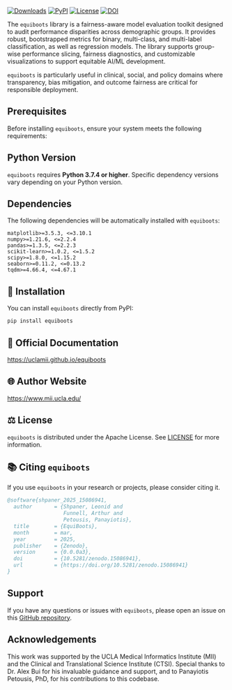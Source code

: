 [![Downloads](https://pepy.tech/badge/equiboots)](https://pepy.tech/project/equiboots) [![PyPI](https://img.shields.io/pypi/v/equiboots.svg)](https://pypi.org/project/equiboots/) [![License](https://img.shields.io/badge/License-Apache_2.0-blue.svg)](https://opensource.org/licenses/Apache-2.0) [![DOI](https://zenodo.org/badge/DOI/10.5281/zenodo.15086941.svg)](https://doi.org/10.5281/zenodo.15086941)


The `equiboots` library is a fairness-aware model evaluation toolkit designed to audit performance disparities across demographic groups. It provides robust, bootstrapped metrics for binary, multi-class, and multi-label classification, as well as regression models. The library supports group-wise performance slicing, fairness diagnostics, and customizable visualizations to support equitable AI/ML development.

`equiboots` is particularly useful in clinical, social, and policy domains where transparency, bias mitigation, and outcome fairness are critical for responsible deployment.

## Prerequisites

Before installing `equiboots`, ensure your system meets the following requirements:

## Python Version

`equiboots` requires **Python 3.7.4 or higher**. Specific dependency versions vary depending on your Python version.

## Dependencies

The following dependencies will be automatically installed with `equiboots`:

`matplotlib>=3.5.3, <=3.10.1`  
`numpy>=1.21.6, <=2.2.4`  
`pandas>=1.3.5, <=2.2.3`  
`scikit-learn>=1.0.2, <=1.5.2`  
`scipy>=1.8.0, <=1.15.2`  
`seaborn>=0.11.2, <=0.13.2`  
`tqdm>=4.66.4, <=4.67.1`  

## 💾 Installation

You can install `equiboots` directly from PyPI:

```bash
pip install equiboots
```

## 📄 Official Documentation

https://uclamii.github.io/equiboots


## 🌐 Author Website

https://www.mii.ucla.edu/

## ⚖️ License

`equiboots` is distributed under the Apache License. See [LICENSE](https://github.com/uclamii/equiboots?tab=Apache-2.0-1-ov-file) for more information.

## 📚 Citing `equiboots`

If you use `equiboots` in your research or projects, please consider citing it.

```bibtex
@software{shpaner_2025_15086941,
  author       = {Shpaner, Leonid and
                  Funnell, Arthur and
                  Petousis, Panayiotis},
  title        = {EquiBoots},
  month        = mar,
  year         = 2025,
  publisher    = {Zenodo},
  version      = {0.0.0a3},
  doi          = {10.5281/zenodo.15086941},
  url          = {https://doi.org/10.5281/zenodo.15086941}
}
```

## Support

If you have any questions or issues with `equiboots`, please open an issue on this [GitHub repository](https://github.com/uclamii/equiboots/).

## Acknowledgements

This work was supported by the UCLA Medical Informatics Institute (MII) and the Clinical and Translational Science Institute (CTSI). Special thanks to Dr. Alex Bui for his invaluable guidance and support, and to Panayiotis Petousis, PhD, for his contributions to this codebase.
